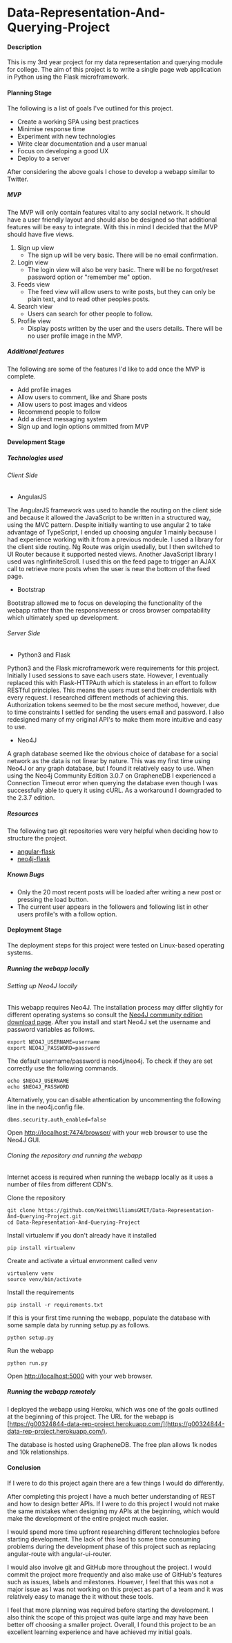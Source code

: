 # Data-Representation-And-Querying-Project

#### Description
This is my 3rd year project for my data representation and querying module for college. The aim of this project is to write a single page web application in Python using the Flask microframework.

#### Planning Stage

The following is a list of goals I've outlined for this project.
+ Create a working SPA using best practices
+ Minimise response time
+ Experiment with new technologies
+ Write clear documentation and a user manual
+ Focus on developing a good UX
+ Deploy to a server

After considering the above goals I chose to develop a webapp similar to Twitter.

##### MVP
The MVP will only contain features vital to any social network. It should have a user friendly layout and should also be designed so that additional features will be easy to integrate. With this in mind I decided that the MVP should have five views.

1. Sign up view
   - The sign up will be very basic. There will be no email confirmation.
2. Login view
   - The login view will also be very basic. There will be no forgot/reset password option or "remember me" option.
3. Feeds view
   - The feed view will allow users to write posts, but they can only be plain text, and to read other peoples posts.
4. Search view
   - Users can search for other people to follow.
5. Profile view
   - Display posts written by the user and the users details. There will be no user profile image in the MVP.

##### Additional features
The following are some of the features I'd like to add once the MVP is complete.
+ Add profile images
+ Allow users to comment, like and Share posts
+ Allow users to post images and videos
+ Recommend people to follow
+ Add a direct messaging system
+ Sign up and login options ommitted from MVP

#### Development Stage

##### Technologies used

###### Client Side
- AngularJS

The AngularJS framework was used to handle the routing on the client side and because it allowed the JavaScript to be written in a structured way, using the MVC pattern. Despite initially wanting to use angular 2 to take advantage of TypeScript, I ended up choosing angular 1 mainly because I had experience working with it from a previous modeule. I used a library for the client side routing. Ng Route was origin usedally, but I then switched to UI Router because it supported nested views. Another JavaScript library I used was ngInfiniteScroll. I used this on the feed page to trigger an AJAX call to retrieve more posts when the user is near the bottom of the feed page.

- Bootstrap

Bootstrap allowed me to focus on developing the functionality of the webapp rather than the responsiveness or cross browser compatability which ultimately sped up development.

###### Server Side
- Python3 and Flask

Python3 and the Flask microframework were requirements for this project. Initially I used sessions to save each users state. However, I eventually replaced this with Flask-HTTPAuth which is stateless in an effort to follow RESTful principles. This means the users must send their credentials with every request. I researched different methods of achieving this. Authorization tokens seemed to be the most secure method, however, due to time constraints I settled for sending the users email and password. I also redesigned many of my original API's to make them more intuitive and easy to use.

- Neo4J

A graph database seemed like the obvious choice of database for a social network as the data is not linear by nature. This was my first time using Neo4J or any graph database, but I found it relatively easy to use. When using the Neo4j Community Edition 3.0.7 on GrapheneDB I experienced a Connection Timeout error when querying the database even though I was successfully able to query it using cURL. As a workaround I downgraded to the 2.3.7 edition.

##### Resources
The following two git repositories were very helpful when deciding how to structure the project.
+ [angular-flask](https://github.com/shea256/angular-flask)
+ [neo4j-flask](https://github.com/nicolewhite/neo4j-flask)

##### Known Bugs
+ Only the 20 most recent posts will be loaded after writing a new post or pressing the load button.
+ The current user appears in the followers and following list in other users profile's with a follow option.

#### Deployment Stage
The deployment steps for this project were tested on Linux-based operating systems.

##### Running the webapp locally

###### Setting up Neo4J locally
This webapp requires Neo4J. The installation process may differ slightly for different operating systems so consult the [Neo4J community edition download page](https://neo4j.com/download/community-edition/). After you install and start Neo4J set the username and password variables as follows.
```
export NEO4J_USERNAME=username
export NEO4J_PASSWORD=password
```

The default username/password is neo4j/neo4j. To check if they are set correctly use the following commands.
```
echo $NEO4J_USERNAME
echo $NEO4J_PASSWORD
```

Alternatively, you can disable athentication by uncommenting the following line in the neo4j.config file.
```
dbms.security.auth_enabled=false
```

Open [http://localhost:7474/browser/](http://localhost:7474/browser/) with your web browser to use the Neo4J GUI.

###### Cloning the repository and running the webapp
Internet access is required when running the webapp locally as it uses a number of files from different CDN's.

Clone the repository
```
git clone https://github.com/KeithWilliamsGMIT/Data-Representation-And-Querying-Project.git
cd Data-Representation-And-Querying-Project
```

Install virtualenv if you don't already have it installed
```
pip install virtualenv
```

Create and activate a virtual envronment called venv
```
virtualenv venv
source venv/bin/activate
```

Install the requirements
```
pip install -r requirements.txt
```

If this is your first time running the webapp, populate the database with some sample data by running setup.py as follows.
```
python setup.py
```

Run the webapp
```
python run.py
```

Open [http://localhost:5000](http://localhost:5000) with your web browser.

##### Running the webapp remotely
I deployed the webapp using Heroku, which was one of the goals outlined at the beginning of this project. The URL for the webapp is [https://g00324844-data-rep-project.herokuapp.com/](https://g00324844-data-rep-project.herokuapp.com/).

The database is hosted using GrapheneDB. The free plan allows 1k nodes and 10k relationships.

#### Conclusion
If I were to do this project again there are a few things I would do differently.

After completing this project I have a much better understanding of REST and how to design better APIs. If I were to do this project I would not make the same mistakes when designing my APIs at the beginning, which would make the development of the entire project much easier.

I would spend more time upfront researching different technologies before starting development. The lack of this lead to some time consuming problems during the development phase of this project such as replacing angular-route with angular-ui-router.

I would also involve git and GitHub more throughout the project. I would commit the project more frequently and also make use of GitHub's features such as issues, labels and milestones. However, I feel that this was not a major issue as I was not working on this project as part of a team and it was relatively easy to manage the it without these tools.

I feel that more planning was required before starting the development. I also think the scope of this project was quite large and may have been better off choosing a smaller project. Overall, I found this project to be an excellent learning experience and have achieved my initial goals.